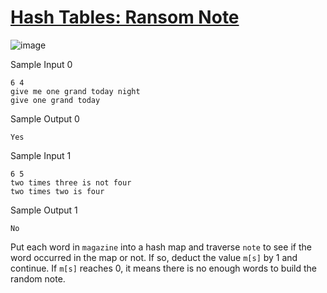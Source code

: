 # [Hash Tables: Ransom Note](https://www.hackerrank.com/challenges/ctci-ransom-note/problem)

![image](https://user-images.githubusercontent.com/35857179/81278015-b632f900-9087-11ea-8ce5-618c5f5de14c.png)

Sample Input 0
```
6 4
give me one grand today night
give one grand today
```

Sample Output 0
```
Yes
```

Sample Input 1
```
6 5
two times three is not four
two times two is four
```

Sample Output 1
```
No
```

Put each word in ``magazine`` into a hash map and traverse ``note`` to see if the word occurred in the map or not. If so, deduct the value ``m[s]`` by 1 and continue. If ``m[s]`` reaches 0, it means there is no enough words to build the random note.
